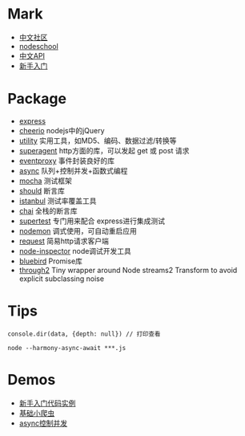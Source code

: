 # Mark

- [中文社区](https://cnodejs.org/)
- [nodeschool](http://nodeschool.io/zh-cn/)
- [中文API](http://nodeapi.ucdok.com/api/)
- [新手入门](http://www.nodebeginner.org/index-zh-cn.html)


# Package

- [express](https://www.npmjs.com/package/express)
- [cheerio](https://github.com/cheeriojs/cheerio) nodejs中的jQuery
- [utility](https://github.com/node-modules/utility) 实用工具，如MD5、编码、数据过滤/转换等
- [superagent](https://github.com/visionmedia/superagent) http方面的库，可以发起 get 或 post 请求
- [eventproxy](https://www.npmjs.com/package/eventproxy) 事件封装良好的库
- [async](https://github.com/caolan/async) 队列+控制并发+函数式编程
- [mocha](http://mochajs.org/) 测试框架
- [should](https://github.com/tj/should.js) 断言库
- [istanbul](https://github.com/gotwarlost/istanbul) 测试率覆盖工具
- [chai](http://chaijs.com/) 全栈的断言库
- [supertest](https://github.com/tj/supertest) 专门用来配合 express进行集成测试
- [nodemon](https://github.com/remy/nodemon) 调式使用，可自动重启应用
- [request](https://github.com/request/request) 简易http请求客户端
- [node-inspector](https://github.com/node-inspector/node-inspector) node调试开发工具
- [bluebird](https://github.com/petkaantonov/bluebird) Promise库
- [through2](https://github.com/rvagg/through2) Tiny wrapper around Node streams2 Transform to avoid explicit subclassing noise


# Tips

```
console.dir(data, {depth: null}) // 打印查看
```

```
node --harmony-async-await ***.js
```


# Demos
- [新手入门代码实例](demos/start)
- [基础小爬虫](demos/reptile)
- [async控制并发](demos/async)
